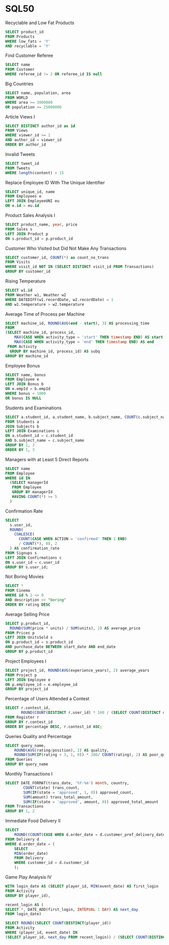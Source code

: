 # SQL50

Recyclable and Low Fat Products
```sql
SELECT product_id
FROM Products
WHERE low_fats = 'Y'
AND recyclable = 'Y'
```

Find Customer Referee
```sql
SELECT name 
FROM Customer 
WHERE referee_id != 2 OR referee_id IS null
```

Big Countries
```sql
SELECT name, population, area
FROM WORLD
WHERE area >= 3000000
OR population >= 25000000
```

Article Views I
```sql
SELECT DISTINCT author_id as id
FROM Views
WHERE viewer_id >= 1
AND author_id = viewer_id
ORDER BY author_id
```

Invalid Tweets
```sql
SELECT tweet_id
FROM Tweets
WHERE length(content) > 15
```

Replace Employee ID With The Unique Identifier
```sql
SELECT unique_id, name
FROM Employees e
LEFT JOIN EmployeeUNI eu
ON e.id = eu.id
```

Product Sales Analysis I
```sql
SELECT product_name, year, price
FROM Sales s
LEFT JOIN Product p
ON s.product_id = p.product_id
```
Customer Who Visited but Did Not Make Any Transactions
```sql
SELECT customer_id, COUNT(*) as count_no_trans
FROM Visits 
WHERE visit_id NOT IN (SELECT DISTINCT visit_id FROM Transactions)
GROUP BY customer_id
```

Rising Temperature
```sql
SELECT w1.id 
FROM Weather w1, Weather w2
WHERE DATEDIFF(w1.recordDate, w2.recordDate) = 1
AND w1.temperature > w2.temperature
```

Average Time of Process per Machine
```sql
SELECT machine_id, ROUND(AVG(end - start), 3) AS processing_time
FROM 
(SELECT machine_id, process_id, 
    MAX(CASE WHEN activity_type = 'start' THEN timestamp END) AS start,
    MAX(CASE WHEN activity_type = 'end' THEN timestamp END) AS end
 FROM Activity 
  GROUP BY machine_id, process_id) AS subq
GROUP BY machine_id
```
Employee Bonus
```sql
SELECT name, bonus
FROM Employee e
LEFT JOIN Bonus b
ON e.empId = b.empId
WHERE bonus < 1000
OR bonus IS NULL
```

Students and Examinations
```sql
SELECT a.student_id, a.student_name, b.subject_name, COUNT(c.subject_name) AS attended_exams
FROM Students a
JOIN Subjects b
LEFT JOIN Examinations c
ON a.student_id = c.student_id
AND b.subject_name = c.subject_name
GROUP BY 1, 3
ORDER BY 1, 3 
```
Managers with at Least 5 Direct Reports
```sql
SELECT name 
FROM Employee 
WHERE id IN
  (SELECT managerId 
   FROM Employee 
   GROUP BY managerId 
   HAVING COUNT(*) >= 5
  )
```
 Confirmation Rate
```sql
SELECT 
  s.user_id, 
  ROUND(
    COALESCE(
      COUNT(CASE WHEN ACTION = 'confirmed' THEN 1 END) 
      / COUNT(*), 0), 2
  ) AS confirmation_rate
FROM Signups s 
LEFT JOIN Confirmations c 
ON s.user_id = c.user_id 
GROUP BY s.user_id;
```
 Not Boring Movies
```sql
SELECT *
FROM Cinema
WHERE id % 2 <> 0 
AND description <> "boring"
ORDER BY rating DESC
```

Average Selling Price
```sql
SELECT p.product_id, 
  ROUND(SUM(price * units) / SUM(units), 2) AS average_price
FROM Prices p
LEFT JOIN UnitsSold s
ON p.product_id = s.product_id
AND purchase_date BETWEEN start_date AND end_date
GROUP BY p.product_id
```

 Project Employees I
```sql
SELECT project_id, ROUND(AVG(experience_years), 2) average_years
FROM Project p 
LEFT JOIN Employee e
ON p.employee_id = e.employee_id
GROUP BY project_id
```

Percentage of Users Attended a Contest
```sql
SELECT r.contest_id,
       ROUND(COUNT(DISTINCT r.user_id) * 100 / (SELECT COUNT(DISTINCT user_id) FROM Users), 2) AS percentage
FROM Register r
GROUP BY r.contest_id
ORDER BY percentage DESC, r.contest_id ASC;
```

 Queries Quality and Percentage

```sql
SELECT query_name, 
    ROUND(AVG(rating/position), 2) AS quality, 
    ROUND(SUM(IF(rating < 3, 1, 0)) * 100/ COUNT(rating), 2) AS poor_query_percentage
FROM Queries
GROUP BY query_name
```

Monthly Transactions I
```sql
SELECT DATE_FORMAT(trans_date, '%Y-%m') month, country, 
        COUNT(state) trans_count, 
        SUM(IF(state = 'approved', 1, 0)) approved_count, 
        SUM(amount) trans_total_amount,
        SUM(IF(state = 'approved', amount, 0)) approved_total_amount
FROM Transactions
GROUP BY 1, 2
```


Immediate Food Delivery II
```sql
SELECT
    ROUND((COUNT(CASE WHEN d.order_date = d.customer_pref_delivery_date THEN 1 END) / COUNT(*)) * 100, 2)  immediate_percentage
FROM Delivery d
WHERE d.order_date = (
    SELECT
    MIN(order_date)
    FROM Delivery
    WHERE customer_id = d.customer_id
    );
```
 Game Play Analysis IV

```sql
WITH login_date AS (SELECT player_id, MIN(event_date) AS first_login
FROM Activity
GROUP BY player_id),

recent_login AS (
SELECT *, DATE_ADD(first_login, INTERVAL 1 DAY) AS next_day
FROM login_date)

SELECT ROUND((SELECT COUNT(DISTINCT(player_id))
FROM Activity
WHERE (player_id, event_date) IN 
(SELECT player_id, next_day FROM recent_login)) / (SELECT COUNT(DISTINCT player_id) FROM Activity), 2) AS fraction
```

